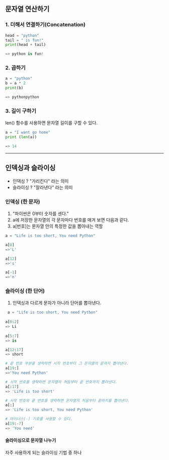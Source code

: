 ## 문자열 연산하기

### 1. 더해서 연결하기(Concatenation)
```python
head = "python"
tail = " is fun!"
print(head + tail)

=> python is fun!
```
### 2. 곱하기
```python
a = "python"
b = a * 2
print(b)

=> pythonpython
```

### 3. 길이 구하기
len() 함수를 사용하면 문자열 길이를 구할 수 있다.
```python
a = "I want go home"
print (len(a))

=> 14
```

------------------------------------------

## 인덱싱과 슬라이싱
* 인덱싱 ? "가리킨다" 라는 의미
* 슬라이싱 ? "잘라낸다" 라는 의미
### 인덱싱 (한 문자)
1. "파이썬은 0부터 숫자를 센다."
2. a에 저장한 문자열의 각 문자마다 번호를 매겨 보면 다음과 같다.
3. a[번호]는 문자열 안의 특정한 값을 뽑아내는 역할
```python
a = "Life is too short, You need Python"

a[0]
=>'L'

a[12]
=>'s'

a[-1]
=>'n'

```
### 슬라이싱 (한 단어)
1. 인덱싱과 다르게 문자가 아니라 단어를 뽑아낸다.
```python
 a = "Life is too short, You need Python"
 
a[0:2]
=> Li
 
a[5:7]
=> is

a[12:17]
=> short

# 끝 번호 부분을 생략하면 시작 번호부터 그 문자열의 끝까지 뽑아낸다.
a[19:]
=>'You need Python'

# 시작 번호를 생략하면 문자열의 처음부터 끝 번호까지 뽑아낸다.
a[:17]
=> 'Life is too short'

# 시작 번호와 끝 번호를 생략하면 문자열의 처음부터 끝까지를 뽑아낸다.
a[:]
=> 'Life is too short, You need Python'

# 마이너스(-) 기호를 사용할 수 있다.
a[19:-7]
=> 'You need'

```
#### 슬라이싱으로 문자열 나누기
자주 사용하게 되는 슬라이싱 기법 중 하나


